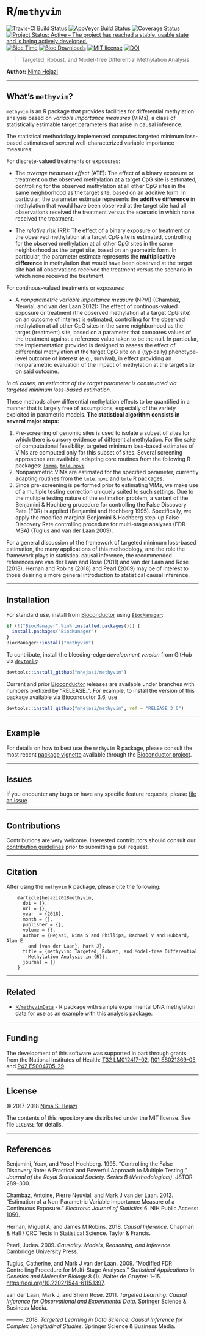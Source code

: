 
<!-- README.md is generated from README.Rmd. Please edit that file -->

# R/`methyvim`

[![Travis-CI Build
Status](https://travis-ci.org/nhejazi/methyvim.svg?branch=master)](https://travis-ci.org/nhejazi/methyvim)
[![AppVeyor Build
Status](https://ci.appveyor.com/api/projects/status/github/nhejazi/methyvim?branch=master&svg=true)](https://ci.appveyor.com/project/nhejazi/methyvim)
[![Coverage
Status](https://img.shields.io/codecov/c/github/nhejazi/methyvim/master.svg)](https://codecov.io/github/nhejazi/methyvim?branch=master)
[![Project Status: Active – The project has reached a stable, usable
state and is being actively
developed.](http://www.repostatus.org/badges/latest/active.svg)](http://www.repostatus.org/#active)
[![Bioc
Time](http://bioconductor.org/shields/years-in-bioc/methyvim.svg)](https://bioconductor.org/packages/release/bioc/html/methyvim.html)
[![Bioc
Downloads](http://bioconductor.org/shields/downloads/methyvim.svg)](https://bioconductor.org/packages/release/bioc/html/methyvim.html)
[![MIT
license](http://img.shields.io/badge/license-MIT-brightgreen.svg)](http://opensource.org/licenses/MIT)
[![DOI](https://zenodo.org/badge/79256902.svg)](https://zenodo.org/badge/latestdoi/79256902)

> Targeted, Robust, and Model-free Differential Methylation Analysis

**Author:** [Nima Hejazi](https://nimahejazi.org)

-----

## What’s `methyvim`?

`methyvim` is an R package that provides facilities for differential
methylation analysis based on *variable importance measures* (VIMs), a
class of statistically estimable target parameters that arise in causal
inference.

The statistical methodology implemented computes targeted minimum
loss-based estimates of several well-characterized variable importance
measures:

For discrete-valued treatments or exposures:

  - The *average treatment effect* (ATE): The effect of a binary
    exposure or treatment on the observed methylation at a target CpG
    site is estimated, controlling for the observed methylation at all
    other CpG sites in the same neighborhood as the target site, based
    on an additive form. In particular, the parameter estimate
    represents the **additive difference** in methylation that would
    have been observed at the target site had all observations received
    the treatment versus the scenario in which none received the
    treatment.

  - The *relative risk* (RR): The effect of a binary exposure or
    treatment on the observed methylation at a target CpG site is
    estimated, controlling for the observed methylation at all other CpG
    sites in the same neighborhood as the target site, based on an
    geometric form. In particular, the parameter estimate represents the
    **multiplicative difference** in methylation that would have been
    observed at the target site had all observations received the
    treatment versus the scenario in which none received the treatment.

For continous-valued treatments or exposures:

  - A *nonparametric variable importance measure* (NPVI) (Chambaz,
    Neuvial, and van der Laan 2012): The effect of continous-valued
    exposure or treatment (the observed methylation at a target CpG
    site) on an outcome of interest is estimated, controlling for the
    observed methylation at all other CpG sites in the same neighborhood
    as the target (treatment) site, based on a parameter that compares
    values of the treatment against a reference value taken to be the
    null. In particular, the implementation provided is designed to
    assess the effect of differential methylation at the target CpG site
    on a (typically) phenotype-level outcome of interest (e.g.,
    survival), in effect providing an nonparametric evaluation of the
    impact of methylation at the target site on said outcome.

*In all cases, an estimator of the target parameter is constructed via
targeted minimum loss-based estimation.*

These methods allow differential methylation effects to be quantified in
a manner that is largely free of assumptions, especially of the variety
exploited in parametric models. **The statistical algorithm consists in
several major steps:**

1.  Pre-screening of genomic sites is used to isolate a subset of sites
    for which there is cursory evidence of differential methylation. For
    the sake of computational feasibility, targeted minimum loss-based
    estimates of VIMs are computed only for this subset of sites.
    Several screening approaches are available, adapting core routines
    from the following R packages:
    [`limma`](http://bioconductor.org/packages/release/bioc/html/limma.html),
    [`tmle.npvi`](https://CRAN.R-project.org/package=tmle.npvi).
2.  Nonparametric VIMs are estimated for the specified parameter,
    currently adapting routines from the
    [`tmle.npvi`](https://CRAN.R-project.org/package=tmle.npvi) and
    [`tmle`](https://CRAN.R-project.org/package=tmle) R packages.
3.  Since pre-screening is performed prior to estimating VIMs, we make
    use of a multiple testing correction uniquely suited to such
    settings. Due to the multiple testing nature of the estimation
    problem, a variant of the Benjamini & Hochberg procedure for
    controlling the False Discovery Rate (FDR) is applied (Benjamini and
    Hochberg 1995). Specifically, we apply the modified marginal
    Benjamini & Hochberg step-up False Discovery Rate controlling
    procedure for multi-stage analyses (FDR-MSA) (Tuglus and van der
    Laan 2009).

For a general discussion of the framework of targeted minimum loss-based
estimation, the many applications of this methodology, and the role the
framework plays in statistical causal inference, the recommended
references are van der Laan and Rose (2011) and van der Laan and Rose
(2018). Hernan and Robins (2018) and Pearl (2009) may be of interest to
those desiring a more general introduction to statistical causal
inference.

-----

## Installation

For standard use, install from
[Bioconductor](https://bioconductor.org/packages/methyvim) using
[`BiocManager`](https://CRAN.R-project.org/package=BiocManager):

``` r
if (!("BiocManager" %in% installed.packages())) {
  install.packages("BiocManager")
}
BiocManager::install("methyvim")
```

To contribute, install the bleeding-edge *development version* from
GitHub via
[`devtools`](https://www.rstudio.com/products/rpackages/devtools/):

``` r
devtools::install_github("nhejazi/methyvim")
```

Current and prior [Bioconductor](https://bioconductor.org) releases are
available under branches with numbers prefixed by “RELEASE\_”. For
example, to install the version of this package available via
Bioconductor 3.6, use

``` r
devtools::install_github("nhejazi/methyvim", ref = "RELEASE_3_6")
```

-----

## Example

For details on how to best use the `methyvim` R package, please consult
the most recent [package
vignette](http://bioconductor.org/packages/release/bioc/vignettes/methyvim/inst/doc/using_methyvim.html)
available through the [Bioconductor
project](https://bioconductor.org/packages/methvim).

-----

## Issues

If you encounter any bugs or have any specific feature requests, please
[file an issue](https://github.com/nhejazi/methyvim/issues).

-----

## Contributions

Contributions are very welcome. Interested contributors should consult
our [contribution
guidelines](https://github.com/nhejazi/methyvim/blob/master/CONTRIBUTING.md)
prior to submitting a pull request.

-----

## Citation

After using the `methyvim` R package, please cite the following:

``` 
    @article{hejazi2018methyvim,
      doi = {},
      url = {},
      year  = {2018},
      month = {},
      publisher = {},
      volume = {},
      author = {Hejazi, Nima S and Phillips, Rachael V and Hubbard, Alan E
        and {van der Laan}, Mark J},
      title = {methyvim: Targeted, Robust, and Model-free Differential
        Methylation Analysis in {R}},
      journal = {}
    }
```

-----

## Related

  - [R/`methyvimData`](https://github.com/nhejazi/methyvimData) - R
    package with sample experimental DNA methylation data for use as an
    example with this analysis package.

-----

## Funding

The development of this software was supported in part through grants
from the National Institutes of Health: [T32
LM012417-02](https://projectreporter.nih.gov/project_info_description.cfm?aid=9248418&icde=37849831&ddparam=&ddvalue=&ddsub=&cr=1&csb=default&cs=ASC&pball=),
[R01
ES021369-05](https://projectreporter.nih.gov/project_info_description.cfm?aid=9210551&icde=37849782&ddparam=&ddvalue=&ddsub=&cr=1&csb=default&cs=ASC&pball=),
and [P42
ES004705-29](https://projectreporter.nih.gov/project_info_details.cfm?aid=9260357&map=y).

-----

## License

© 2017-2018 [Nima S. Hejazi](https://nimahejazi.org)

The contents of this repository are distributed under the MIT license.
See file `LICENSE` for details.

-----

## References

<div id="refs" class="references">

<div id="ref-benjamini1995controlling">

Benjamini, Yoav, and Yosef Hochberg. 1995. “Controlling the False
Discovery Rate: A Practical and Powerful Approach to Multiple Testing.”
*Journal of the Royal Statistical Society. Series B (Methodological)*.
JSTOR, 289–300.

</div>

<div id="ref-chambaz2012estimation">

Chambaz, Antoine, Pierre Neuvial, and Mark J van der Laan. 2012.
“Estimation of a Non-Parametric Variable Importance Measure of a
Continuous Exposure.” *Electronic Journal of Statistics* 6. NIH Public
Access: 1059.

</div>

<div id="ref-hernan2018causal">

Hernan, Miguel A, and James M Robins. 2018. *Causal Inference*. Chapman
& Hall / CRC Texts in Statistical Science. Taylor & Francis.

</div>

<div id="ref-pearl2009causality">

Pearl, Judea. 2009. *Causality: Models, Reasoning, and Inference*.
Cambridge University Press.

</div>

<div id="ref-tuglus2009modified">

Tuglus, Catherine, and Mark J van der Laan. 2009. “Modified FDR
Controlling Procedure for Multi-Stage Analyses.” *Statistical
Applications in Genetics and Molecular Biology* 8 (1). Walter de
Gruyter: 1–15. <https://doi.org/10.2202/1544-6115.1397>.

</div>

<div id="ref-vdl2011targeted">

van der Laan, Mark J, and Sherri Rose. 2011. *Targeted Learning: Causal
Inference for Observational and Experimental Data*. Springer Science &
Business Media.

</div>

<div id="ref-vdl2018targeted">

———. 2018. *Targeted Learning in Data Science: Causal Inference for
Complex Longitudinal Studies*. Springer Science & Business Media.

</div>

</div>
